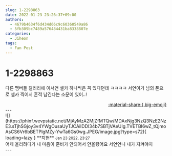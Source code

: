 ```yaml
---
slug: 1-2298863
date: 2022-01-23 23:26:37+09:00
authors:
  - 4679b4634f6d434d66c9c60360549a86
  - 5fb309bc7489a576484431ba8338807e
categories:
  - Jiheon
tags:
  - Fan Post
---
```


# 1-2298863

<div class="post-container" markdown="1">
<div class="content-container md-sidebar__scrollwrap" markdown="1">

다른 멤버들 갤러리에 이서연 셀카 하나씩은 꼭 있다던데 ㅋㅋㅋㅋ 서연이가 남의 폰으로 셀카 찍어서 흔적 남긴다는 소문이 있어..!

</div>
</div>

<div style="text-align: right;" markdown="1">
<a href="https://weverse.io/fromis9/fanpost/1-2298863" style="text-align: right;">:material-share:{.big-emoji}</a>
</div>
---

<div class="comments-container md-sidebar__scrollwrap" markdown="1">
<div class="comment" markdown="1">
<div class='id-container' markdown="1">
![](https://phinf.wevpstatic.net/MjAyMzA2MjZfMTQw/MDAxNjg3NzQ3NzE2NzE3.sTjhSGjoy3v4YWgOusaUyTJCAiIDDI34b7SBTjVAeUIg.TVETBI6wZ_tQjmoAsCS6Vr6bBETPlgMZy-YwTa6Gs0wg.JPEG/image.jpg?type=s72){ loading=lazy }
**<span class="artist">지헌</span>** <small>Jan 23 2022, 23:27</small><br>
</div>
<div class='comment-body' markdown="1">
어제 올리려다가 내 마음이 준비가 안되어서 안올렸어요 서연언니 내가 지켜야지
</div>
</div>
</div>
---
